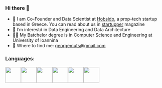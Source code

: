 ### Hi there 👋

- :office: I am Co-Founder and Data Scientist at [Hobsido](https://hobsido.com/), a prop-tech startup based in Greece. You can read about us in [startupper](https://startupper.gr/slider/93546/hobsido-pos-mia-neaniki-startup-erchetai-na-allaxei-ta-dedomena-tou-ellinikou-real-estate/) magazine
- 🔭 I’m interestd in Data Engineering and Data Architecture
- :man_student: My Batchelor degree is in Computer Science and Engineering at University of Ioannina
- :email: Where to find me: georgemuts@gmail.com

### Languages:
 <img height=50 src="https://cdn.jsdelivr.net/gh/devicons/devicon/icons/python/python-original.svg"/><img height=50 src="https://cdn.jsdelivr.net/gh/devicons/devicon/icons/mysql/mysql-original-wordmark.svg"/><img height=50 
src="https://cdn.jsdelivr.net/gh/devicons/devicon/icons/postgresql/postgresql-original-wordmark.svg"/><img height=50 
src="https://cdn.jsdelivr.net/gh/devicons/devicon/icons/c/c-original.svg"/><img height=50 
src="https://cdn.jsdelivr.net/gh/devicons/devicon/icons/cplusplus/cplusplus-original.svg"/><img height=50 
src="https://cdn.jsdelivr.net/gh/devicons/devicon/icons/java/java-original-wordmark.svg"/>




<!--
**Georgemouts/Georgemouts** is a ✨ _special_ ✨ repository because its `README.md` (this file) appears on your GitHub profile.

Here are some ideas to get you started:

- 🔭 I’m currently working on ...
- 🌱 I’m currently learning ...
- 👯 I’m looking to collaborate on ...
- 🤔 I’m looking for help with ...
- 💬 Ask me about ...
- 📫 How to reach me: ...
- 😄 Pronouns: ...
- ⚡ Fun fact: ...
-->
